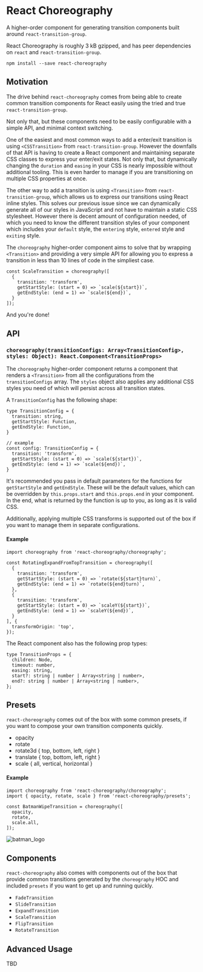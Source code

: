 # React Choreography

A higher-order component for generating transition components built around `react-transition-group`.

React Choreography is roughly 3 kB gzipped, and has peer dependencies on `react` and `react-transition-group`.
```
npm install --save react-choreography
```

## Motivation
The drive behind `react-choreography` comes from being able to create common transition components for React easily using the tried and true `react-transition-group`.

Not only that, but these components need to be easily configurable with a simple API, and minimal context switching.

One of the easiest and most common ways to add a enter/exit transition is using `<CSSTransition>` from `react-transition-group`. However the downfalls of that API is having to create a React component and maintaining separate CSS classes to express your enter/exit states. Not only that, but dynamically changing the `duration` and `easing` in your CSS is nearly impossible without additional tooling. This is even harder to manage if you are transitioning on multiple CSS properties at once.

The other way to add a transition is using `<Transition>` from `react-transition-group`, which allows us to express our transitions using React inline styles. This solves our previous issue since we can dynamically generate all of our styles in JavaScript and not have to maintain a static CSS stylesheet. However there is decent amount of configuration needed, of which you need to know the different transition styles of your component which includes your `default` style, the `entering` style, `entered` style and `exiting` style.

The `choreography` higher-order component aims to solve that by wrapping `<Transition>` and providing a very simple API for allowing you to express a transition in less than 10 lines of code in the simpliest case.

```
const ScaleTransition = choreography([
  {
    transition: 'transform',
    getStartStyle: (start = 0) => `scale(${start})`,
    getEndStyle: (end = 1) => `scale(${end})`,
  }
]);
```

And you're done!
## API
### `choreography(transitionConfigs: Array<TransitionConfig>, styles: Object): React.Component<TransitionProps>`
The `choreography` higher-order component returns a component that renders a `<Transition>` from all the configurations from the `transitionConfigs` array. The `styles` object also applies any additional CSS styles you need of which will persist across all transition states.

A `TransitionConfig` has the following shape:
```
type TransitionConfig = {
  transition: string,
  getStartStyle: Function,
  getEndStyle: Function,
}

// example
const config: TransitionConfig = {
  transition: 'transform',
  getStartStyle: (start = 0) => `scale(${start})`,
  getEndStyle: (end = 1) => `scale(${end})`,
}
```

It's recommended you pass in default parameters for the functions for `getStartStyle` and `getEndStyle`. These will be the default values, which can be overridden by `this.props.start` and `this.props.end` in your component. In the end, what is returned by the function is up to you, as long as it is valid CSS.

Additionally, applying multiple CSS transforms is supported out of the box if you want to manage them in separate configurations.

#### Example
```
import choreography from 'react-choreography/choreography';

const RotatingExpandFromTopTransition = choreography([
  {
    transition: 'transform',
    getStartStyle: (start = 0) => `rotate(${start}turn)`,
    getEndStyle: (end = 1) => `rotate(${end}turn)`,
  },
  {
    transition: 'transform',
    getStartStyle: (start = 0) => `scaleY(${start})`,
    getEndStyle: (end = 1) => `scaleY(${end})`,
  }
], {
  transformOrigin: 'top',
});
```

The React component also has the following prop types:
```
type TransitionProps = {
  children: Node,
  timeout: number,
  easing: string,
  start?: string | number | Array<string | number>,
  end?: string | number | Array<string | number>,
};
```

## Presets
`react-choreography` comes out of the box with some common presets, if you want to compose your own transition components quickly.

- opacity
- rotate
- rotate3d { top, bottom, left, right }
- translate { top, bottom, left, right }
- scale { all, vertical, horizontal }

#### Example
```
import choreography from 'react-choreography/choreography';
import { opacity, rotate, scale } from 'react-choreography/presets';

const BatmanWipeTransition = choreography([
  opacity,
  rotate,
  scale.all,
]);
```

![batman_logo](https://user-images.githubusercontent.com/4651424/34085227-29b25146-e35b-11e7-9b44-645e67775330.gif)

## Components
`react-choreography` also comes with components out of the box that provide common transitions generated by the `choreography` HOC and included `presets` if you want to get up and running quickly.

- `FadeTransition`
- `SlideTransition`
- `ExpandTransition`
- `ScaleTransition`
- `FlipTransition`
- `RotateTransition`


## Advanced Usage
TBD
